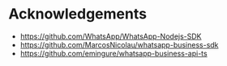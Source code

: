 # Acknowledgements

- <https://github.com/WhatsApp/WhatsApp-Nodejs-SDK>
- <https://github.com/MarcosNicolau/whatsapp-business-sdk>
- <https://github.com/emingure/whatsapp-business-api-ts>